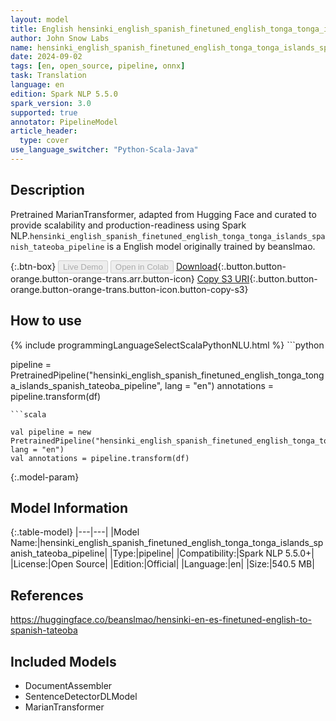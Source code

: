```yaml
---
layout: model
title: English hensinki_english_spanish_finetuned_english_tonga_tonga_islands_spanish_tateoba_pipeline pipeline MarianTransformer from beanslmao
author: John Snow Labs
name: hensinki_english_spanish_finetuned_english_tonga_tonga_islands_spanish_tateoba_pipeline
date: 2024-09-02
tags: [en, open_source, pipeline, onnx]
task: Translation
language: en
edition: Spark NLP 5.5.0
spark_version: 3.0
supported: true
annotator: PipelineModel
article_header:
  type: cover
use_language_switcher: "Python-Scala-Java"
---
```


## Description

Pretrained MarianTransformer, adapted from Hugging Face and curated to provide scalability and production-readiness using Spark NLP.`hensinki_english_spanish_finetuned_english_tonga_tonga_islands_spanish_tateoba_pipeline` is a English model originally trained by beanslmao.

{:.btn-box}
<button class="button button-orange" disabled>Live Demo</button>
<button class="button button-orange" disabled>Open in Colab</button>
[Download](https://s3.amazonaws.com/auxdata.johnsnowlabs.com/public/models/hensinki_english_spanish_finetuned_english_tonga_tonga_islands_spanish_tateoba_pipeline_en_5.5.0_3.0_1725304726407.zip){:.button.button-orange.button-orange-trans.arr.button-icon}
[Copy S3 URI](s3://auxdata.johnsnowlabs.com/public/models/hensinki_english_spanish_finetuned_english_tonga_tonga_islands_spanish_tateoba_pipeline_en_5.5.0_3.0_1725304726407.zip){:.button.button-orange.button-orange-trans.button-icon.button-copy-s3}

## How to use



<div class="tabs-box" markdown="1">
{% include programmingLanguageSelectScalaPythonNLU.html %}
```python

pipeline = PretrainedPipeline("hensinki_english_spanish_finetuned_english_tonga_tonga_islands_spanish_tateoba_pipeline", lang = "en")
annotations =  pipeline.transform(df)   

```
```scala

val pipeline = new PretrainedPipeline("hensinki_english_spanish_finetuned_english_tonga_tonga_islands_spanish_tateoba_pipeline", lang = "en")
val annotations = pipeline.transform(df)

```
</div>

{:.model-param}
## Model Information

{:.table-model}
|---|---|
|Model Name:|hensinki_english_spanish_finetuned_english_tonga_tonga_islands_spanish_tateoba_pipeline|
|Type:|pipeline|
|Compatibility:|Spark NLP 5.5.0+|
|License:|Open Source|
|Edition:|Official|
|Language:|en|
|Size:|540.5 MB|

## References

https://huggingface.co/beanslmao/hensinki-en-es-finetuned-english-to-spanish-tateoba

## Included Models

- DocumentAssembler
- SentenceDetectorDLModel
- MarianTransformer
